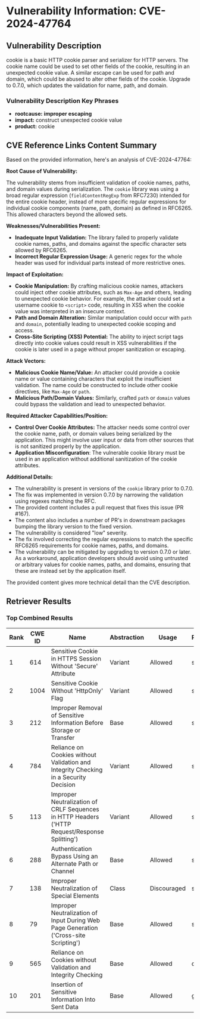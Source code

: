 # Vulnerability Information: CVE-2024-47764

## Vulnerability Description
cookie is a basic HTTP cookie parser and serializer for HTTP servers. The cookie name could be used to set other fields of the cookie, resulting in an unexpected cookie value. A similar escape can be used for path and domain, which could be abused to alter other fields of the cookie. Upgrade to 0.7.0, which updates the validation for name, path, and domain.

### Vulnerability Description Key Phrases
- **rootcause:** **improper escaping**
- **impact:** construct unexpected cookie value
- **product:** cookie

## CVE Reference Links Content Summary
Based on the provided information, here's an analysis of CVE-2024-47764:

**Root Cause of Vulnerability:**

The vulnerability stems from insufficient validation of cookie names, paths, and domain values during serialization. The `cookie` library was using a broad regular expression (`fieldContentRegExp` from RFC7230) intended for the entire cookie header, instead of more specific regular expressions for individual cookie components (name, path, domain) as defined in RFC6265. This allowed characters beyond the allowed sets.

**Weaknesses/Vulnerabilities Present:**

*   **Inadequate Input Validation:** The library failed to properly validate cookie names, paths, and domains against the specific character sets allowed by RFC6265.
*   **Incorrect Regular Expression Usage:** A generic regex for the whole header was used for individual parts instead of more restrictive ones.

**Impact of Exploitation:**

*   **Cookie Manipulation:** By crafting malicious cookie names, attackers could inject other cookie attributes, such as `Max-Age` and others, leading to unexpected cookie behavior. For example, the attacker could set a username cookie to `<script>` code, resulting in XSS when the cookie value was interpreted in an insecure context.
*   **Path and Domain Alteration:** Similar manipulation could occur with `path` and `domain`, potentially leading to unexpected cookie scoping and access.
*   **Cross-Site Scripting (XSS) Potential:** The ability to inject script tags directly into cookie values could result in XSS vulnerabilities if the cookie is later used in a page without proper sanitization or escaping.

**Attack Vectors:**

*   **Malicious Cookie Name/Value:** An attacker could provide a cookie name or value containing characters that exploit the insufficient validation. The name could be constructed to include other cookie directives, like `Max-Age` or `path`.
*   **Malicious Path/Domain Values:** Similarly, crafted `path` or `domain` values could bypass the validation and lead to unexpected behavior.

**Required Attacker Capabilities/Position:**

*   **Control Over Cookie Attributes:** The attacker needs some control over the cookie name, path, or domain values being serialized by the application. This might involve user input or data from other sources that is not sanitized properly by the application.
*   **Application Misconfiguration**: The vulnerable cookie library must be used in an application without additional sanitization of the cookie attributes.

**Additional Details:**

*   The vulnerability is present in versions of the `cookie` library prior to 0.7.0.
*   The fix was implemented in version 0.7.0 by narrowing the validation using regexes matching the RFC.
*   The provided content includes a pull request that fixes this issue (PR #167).
* The content also includes a number of PR's in downstream packages bumping the library version to the fixed version.
*   The vulnerability is considered "low" severity.
*   The fix involved correcting the regular expressions to match the specific RFC6265 requirements for cookie names, paths, and domains.
*   The vulnerability can be mitigated by upgrading to version 0.7.0 or later. As a workaround, application developers should avoid using untrusted or arbitrary values for cookie names, paths, and domains, ensuring that these are instead set by the application itself.

The provided content gives more technical detail than the CVE description.

## Retriever Results

### Top Combined Results

| Rank | CWE ID | Name | Abstraction | Usage  | Retrievers | Individual Scores |
|------|--------|------|-------------|-------|------------|-------------------|
| 1 | 614 | Sensitive Cookie in HTTPS Session Without 'Secure' Attribute | Variant | Allowed | sparse | 0.433 |
| 2 | 1004 | Sensitive Cookie Without 'HttpOnly' Flag | Variant | Allowed | sparse | 0.432 |
| 3 | 212 | Improper Removal of Sensitive Information Before Storage or Transfer | Base | Allowed | sparse | 0.429 |
| 4 | 784 | Reliance on Cookies without Validation and Integrity Checking in a Security Decision | Variant | Allowed | sparse | 0.429 |
| 5 | 113 | Improper Neutralization of CRLF Sequences in HTTP Headers ('HTTP Request/Response Splitting') | Variant | Allowed | sparse | 0.419 |
| 6 | 288 | Authentication Bypass Using an Alternate Path or Channel | Base | Allowed | sparse | 0.401 |
| 7 | 138 | Improper Neutralization of Special Elements | Class | Discouraged | sparse | 0.398 |
| 8 | 79 | Improper Neutralization of Input During Web Page Generation ('Cross-site Scripting') | Base | Allowed | sparse | 0.394 |
| 9 | 565 | Reliance on Cookies without Validation and Integrity Checking | Base | Allowed | dense | 0.482 |
| 10 | 201 | Insertion of Sensitive Information Into Sent Data | Base | Allowed | graph | 0.002 |


